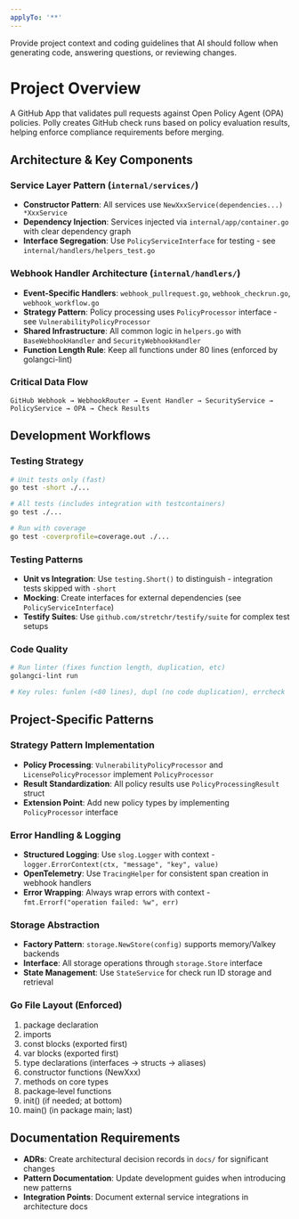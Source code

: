 ```yaml
---
applyTo: '**'
---
```

Provide project context and coding guidelines that AI should follow when generating code, answering questions, or reviewing changes.

# Project Overview
A GitHub App that validates pull requests against Open Policy Agent (OPA) policies. Polly creates GitHub check runs based on policy evaluation results, helping enforce compliance requirements before merging.

## Architecture & Key Components

### Service Layer Pattern (`internal/services/`)
- **Constructor Pattern**: All services use `NewXxxService(dependencies...) *XxxService`
- **Dependency Injection**: Services injected via `internal/app/container.go` with clear dependency graph
- **Interface Segregation**: Use `PolicyServiceInterface` for testing - see `internal/handlers/helpers_test.go`

### Webhook Handler Architecture (`internal/handlers/`)
- **Event-Specific Handlers**: `webhook_pullrequest.go`, `webhook_checkrun.go`, `webhook_workflow.go`
- **Strategy Pattern**: Policy processing uses `PolicyProcessor` interface - see `VulnerabilityPolicyProcessor`
- **Shared Infrastructure**: All common logic in `helpers.go` with `BaseWebhookHandler` and `SecurityWebhookHandler`
- **Function Length Rule**: Keep all functions under 80 lines (enforced by golangci-lint)

### Critical Data Flow
```
GitHub Webhook → WebhookRouter → Event Handler → SecurityService → PolicyService → OPA → Check Results
```

## Development Workflows

### Testing Strategy
```bash
# Unit tests only (fast)
go test -short ./...

# All tests (includes integration with testcontainers)
go test ./...

# Run with coverage
go test -coverprofile=coverage.out ./...
```

### Testing Patterns
- **Unit vs Integration**: Use `testing.Short()` to distinguish - integration tests skipped with `-short`
- **Mocking**: Create interfaces for external dependencies (see `PolicyServiceInterface`)
- **Testify Suites**: Use `github.com/stretchr/testify/suite` for complex test setups

### Code Quality
```bash
# Run linter (fixes function length, duplication, etc)
golangci-lint run

# Key rules: funlen (<80 lines), dupl (no code duplication), errcheck
```

## Project-Specific Patterns

### Strategy Pattern Implementation
- **Policy Processing**: `VulnerabilityPolicyProcessor` and `LicensePolicyProcessor` implement `PolicyProcessor`
- **Result Standardization**: All policy results use `PolicyProcessingResult` struct
- **Extension Point**: Add new policy types by implementing `PolicyProcessor` interface

### Error Handling & Logging
- **Structured Logging**: Use `slog.Logger` with context - `logger.ErrorContext(ctx, "message", "key", value)`
- **OpenTelemetry**: Use `TracingHelper` for consistent span creation in webhook handlers
- **Error Wrapping**: Always wrap errors with context - `fmt.Errorf("operation failed: %w", err)`

### Storage Abstraction
- **Factory Pattern**: `storage.NewStore(config)` supports memory/Valkey backends
- **Interface**: All storage operations through `storage.Store` interface
- **State Management**: Use `StateService` for check run ID storage and retrieval

### Go File Layout (Enforced)
1. package declaration
2. imports
3. const blocks (exported first)
4. var blocks (exported first)
5. type declarations (interfaces → structs → aliases)
6. constructor functions (NewXxx)
7. methods on core types
8. package‑level functions
9. init() (if needed; at bottom)
10. main() (in package main; last)

## Documentation Requirements
- **ADRs**: Create architectural decision records in `docs/` for significant changes
- **Pattern Documentation**: Update development guides when introducing new patterns
- **Integration Points**: Document external service integrations in architecture docs
